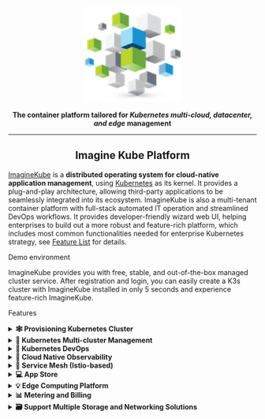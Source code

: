 <p align="center">
<a href="https://imaginekube.com/"><img src="docs/images/logo-128.png" alt="banner" width="200px"></a>
</p>

<p align="center">
<b>The container platform tailored for <i>Kubernetes multi-cloud, datacenter, and edge</i> management</b>
</p>

----
<h2 align="center">
 Imagine Kube Platform
</h2>

[ImagineKube](https://imaginekube.com/) is a **distributed operating system for cloud-native application management**, using [Kubernetes](https://kubernetes.io) as its kernel. It provides a plug-and-play architecture, allowing third-party applications to be seamlessly integrated into its ecosystem. ImagineKube is also a multi-tenant container platform with full-stack automated IT operation and streamlined DevOps workflows. It provides developer-friendly wizard web UI, helping enterprises to build out a more robust and feature-rich platform, which includes most common functionalities needed for enterprise Kubernetes strategy, see [Feature List](#features) for details.


Demo environment

 ImagineKube provides you with free, stable, and out-of-the-box managed cluster service. After registration and login, you can easily create a K3s cluster with ImagineKube installed in only 5 seconds and experience feature-rich ImagineKube.


Features
<details>
  <summary><b>🕸 Provisioning Kubernetes Cluster</b></summary>
  Support deploy Kubernetes on any infrastructure, support online and air-gapped installation. <a href="https://imaginekube.com/docs/installing-on-linux/introduction/intro/">Learn more</a>.
  </details>
<details>
  <summary><b>🔗 Kubernetes Multi-cluster Management</b></summary>
  Provide a centralized control plane to manage multiple Kubernetes clusters, and support the ability to propagate an app to multiple K8s clusters across different cloud providers.
  </details>
<details>
  <summary><b>🤖 Kubernetes DevOps</b></summary>
  Provide GitOps-based CD solutions and use Argo CD to provide the underlying support, collecting CD status information in real time. With the mainstream CI engine Jenkins integrated, DevOps has never been easier. <a href="https://imaginekube.com/devops/">Learn more</a>.
  </details>
<details>
  <summary><b>🔎 Cloud Native Observability</b></summary>
  Multi-dimensional monitoring, events and auditing logs are supported; multi-tenant log query and collection, alerting and notification are built-in. <a href="https://imaginekube.com/observability/">Learn more</a>.
  </details>
<details>
  <summary><b>🧩 Service Mesh (Istio-based)</b></summary>
  Provide fine-grained traffic management, observability and tracing for distributed microservice applications, provides visualization for traffic topology. <a href="https://imaginekube.com/service-mesh/">Learn more</a>.
  </details>
<details>
  <summary><b>💻 App Store</b></summary>
  Provide an App Store for Helm-based applications, and offer application lifecycle management on Kubernetes platform. <a href="https://imaginekube.com/docs/pluggable-components/app-store/">Learn more</a>.
  </details>
<details>
  <summary><b>💡 Edge Computing Platform</b></summary>
  ImagineKube integrates <a href="https://kubeedge.io/en/">KubeEdge</a> to enable users to deploy applications on the edge devices and view logs and monitoring metrics of them on the console. <a href="https://imaginekube.com/docs/pluggable-components/kubeedge/">Learn more</a>.
  </details>
<details>
  <summary><b>📊 Metering and Billing</b></summary>
  Track resource consumption at different levels on a unified dashboard, which helps you make better-informed decisions on planning and reduce the cost. <a href="https://imaginekube.com/docs/toolbox/metering-and-billing/view-resource-consumption/">Learn more</a>.
  </details>
<details>
  <summary><b>🗃 Support Multiple Storage and Networking Solutions</b></summary>
  <li>Support GlusterFS, CephRBD, NFS, LocalPV solutions, and provide CSI plugins to consume storage from multiple cloud providers.</li><li>Provide Load Balancer Implementation <a href="https://github.com/imaginekube/openelb">Open
